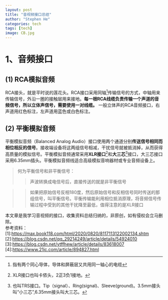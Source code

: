 ```yaml
---
layout: post
title: "音视频接口总结"
author: "Stephen He"
categories: tech
tags: [tech]
image: CB.jpg
---
```

# 1、音频接口  
## (1) RCA模拟音频  
RCA接头，就是平时说的莲花头。RCA接口采用同轴[^1]传输信号的方式，中轴用来传输信号，外沿一圈的接触层用来接地。**每一根RCA线缆负责传输一个声道的音频信号，所以立体声信号，需要使用一对线缆。** 一般立体声的RCA音频接口，右声道用红色标注，左声道用蓝色或白色标注。  
![]()

## (2) 平衡模拟音频  
平衡模拟音频（Balanced Analog Audio）接口使用两个通道分别**传送信号相同而相位相反的信号**。接收端设备将这两组信号相减，干扰信号就被抵消掉，从而获得高质量的模拟信号。平衡模拟音频通常采用**XLR接口**[^2]和**大三芯**[^3]接口，大三芯接口采用6.35mm插头。平衡模拟音频线适合高级模拟音响器材或专业音频设备上。

>何为平衡信号和非平衡信号：  
>>声波转换成电信号后，直接传送的就是非平衡信号   


>>如果把原始信号反相180度，然后原始信号和反相信号同时传送的那组信号，叫平衡信号。平衡传输能利用相位抵消原理，将音频信号传输过程中受到的其他干扰降至最低，值得注意的是XLR接口

[^1]: 指有两个同心导体，导体和屏蔽层又共用同一轴心的电缆
[^2]: XLR接口也叫卡侬头，2正3负1接地。
[^3]: 也叫TRS接口。Tip（signal）、Ring(signal)、Sleeve(ground)。3.5mm接头叫“小三芯”,6.35mm接头叫大三芯。  



本文章是我学习音视频的接口，收集资料总结归纳的，非原创，如有侵权会立马删除。  
参考资料：  
[1]:https://max.book118.com/html/2020/0820/8117113122002134.shtm  
[2]:https://blog.csdn.net/qq_29214249/article/details/54924010  
[3]:https://blog.csdn.net/ytffhew/article/details/83618007  
[4]:https://www.21ic.com/article/894827.html  
